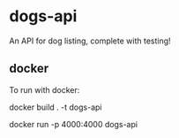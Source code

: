 # dogs-api

An API for dog listing, complete with testing!

## docker

To run with docker:

docker build . -t dogs-api

docker run -p 4000:4000 dogs-api
